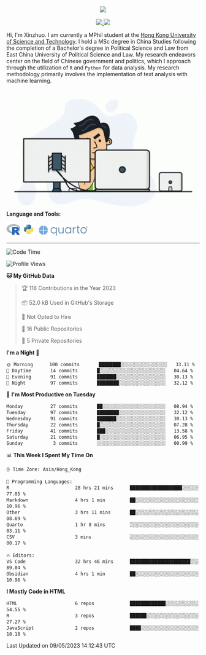<div align='center'>
<img src='https://readme-typing-svg.herokuapp.com?font=ubuntu&color=4d3900&center=true&lines=HKUST+Mphil+in+SOSC;Focus+on+China;Code+for+PoliSci'/>
</div>

<p align='center'>
 <a href='https://www.linkedin.com/in/xinzhuo-huang-5161011ba/' target='_blank'>
        <img src='https://img.shields.io/badge/linkedin%20-%230077B5.svg?&style=for-the-badge&logo=linkedin&logoColor=white'/>
    </a>
 <a href='https://twitter.com/HsinchoH' target='_blank'>
        <img src='https://img.shields.io/badge/Twitter-1DA1F2?style=for-the-badge&logo=twitter&logoColor=white'/>
    </a>
    </p>
    
Hi, I'm Xinzhuo. I am currently a MPhil student at the [Hong Kong University of Science and Technology](https://sosc.hkust.edu.hk/node/613). I hold a MSc degree in China Studies following the completion of a Bachelor's degree in Political Science and Law from East China University of Political Science and Law. My research endeavors center on the field of Chinese government and politics, which I approach through the utilization of `R` and `Python` for data analysis. My research methodology primarily involves the implementation of text analysis with machine learning.




<img align='right' src="https://github.com/xinzhuohkust/xinzhuohkust/blob/main/programmer.gif" width="590">




**Language and Tools:**  

<code><img height="36" src="https://raw.githubusercontent.com/github/explore/80688e429a7d4ef2fca1e82350fe8e3517d3494d/topics/r/r.png"></code>
<code><img height="36" src="https://raw.githubusercontent.com/github/explore/80688e429a7d4ef2fca1e82350fe8e3517d3494d/topics/python/python.png"></code>
<code><img height="32" src="https://github.com/quarto-dev/quarto-r/blob/main/man/figures/quarto.png"></code>

---
<!--START_SECTION:waka-->
![Code Time](http://img.shields.io/badge/Code%20Time-467%20hrs%2040%20mins-blue)

![Profile Views](http://img.shields.io/badge/Profile%20Views-4-blue)

**🐱 My GitHub Data** 

> 🏆 118 Contributions in the Year 2023
 > 
> 📦 52.0 kB Used in GitHub's Storage 
 > 
> 🚫 Not Opted to Hire
 > 
> 📜 16 Public Repositories 
 > 
> 🔑 5 Private Repositories  
 > 
**I'm a Night 🦉** 

```text
🌞 Morning      100 commits       ████████░░░░░░░░░░░░░░░░░   33.11 % 
🌆 Daytime       14 commits       █░░░░░░░░░░░░░░░░░░░░░░░░   04.64 % 
🌃 Evening       91 commits       ███████░░░░░░░░░░░░░░░░░░   30.13 % 
🌙 Night         97 commits       ████████░░░░░░░░░░░░░░░░░   32.12 % 

```
📅 **I'm Most Productive on Tuesday** 

```text
Monday          27 commits       ██░░░░░░░░░░░░░░░░░░░░░░░   08.94 % 
Tuesday         97 commits       ████████░░░░░░░░░░░░░░░░░   32.12 % 
Wednesday       91 commits       ███████░░░░░░░░░░░░░░░░░░   30.13 % 
Thursday        22 commits       █░░░░░░░░░░░░░░░░░░░░░░░░   07.28 % 
Friday          41 commits       ███░░░░░░░░░░░░░░░░░░░░░░   13.58 % 
Saturday        21 commits       █░░░░░░░░░░░░░░░░░░░░░░░░   06.95 % 
Sunday           3 commits       ░░░░░░░░░░░░░░░░░░░░░░░░░   00.99 % 

```


📊 **This Week I Spent My Time On** 

```text
⌚︎ Time Zone: Asia/Hong_Kong

💬 Programming Languages: 
R                        28 hrs 21 mins      ███████████████████░░░░░░   77.05 % 
Markdown                 4 hrs 1 min         ██░░░░░░░░░░░░░░░░░░░░░░░   10.96 % 
Other                    3 hrs 11 mins       ██░░░░░░░░░░░░░░░░░░░░░░░   08.69 % 
Quarto                   1 hr 8 mins         ░░░░░░░░░░░░░░░░░░░░░░░░░   03.11 % 
CSV                      3 mins              ░░░░░░░░░░░░░░░░░░░░░░░░░   00.17 % 

🔥 Editors: 
VS Code                  32 hrs 46 mins      ██████████████████████░░░   89.04 % 
Obsidian                 4 hrs 1 min         ██░░░░░░░░░░░░░░░░░░░░░░░   10.96 % 

```

**I Mostly Code in HTML** 

```text
HTML                     6 repos             █████████████░░░░░░░░░░░░   54.55 % 
R                        3 repos             ██████░░░░░░░░░░░░░░░░░░░   27.27 % 
JavaScript               2 repos             ████░░░░░░░░░░░░░░░░░░░░░   18.18 % 

```



 Last Updated on 09/05/2023 14:12:43 UTC
<!--END_SECTION:waka-->
    
    
    
    
    
    
    
    

